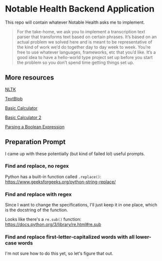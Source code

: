 # Notable Health Backend Application

This repo will contain whatever Notable Health asks me to implement.

> For the take-home, we ask you to implement a transcription text parser that transforms text based on certain phrases. It’s based on an actual problem we solved here and is meant to be representative of the kind of work we’d do together day to day week to week. You’re free to use whatever languages, frameworks, etc that you’d like. It’s a good idea to have a hello-world type project set up before you start the problem so you don’t spend time getting things set up.

## More resources

[NLTK](https://www.nltk.org/)

[TextBlob](https://textblob.readthedocs.io/en/dev/)

[Basic Calculator](https://leetcode.com/problems/basic-calculator/)

[Basic Calculator 2](https://leetcode.com/problems/basic-calculator-ii/)

[Parsing a Boolean Expression](https://leetcode.com/problems/parsing-a-boolean-expression/)

## Preparation Prompt

I came up with these potentially (but kind of failed lol) useful prompts.

### Find and replace, no regex

Python has a built-in function called `.replace()`: https://www.geeksforgeeks.org/python-string-replace/

### Find and replace with regex

Since I want to change the specifications, I'll just keep it in one place, which is the docstring of the function.

Looks like there's a `re.sub()` function: https://docs.python.org/3/library/re.html#re.sub

### Find and replace first-letter-capitalized words with all lower-case words

I'm not sure how to do this yet, so let's figure that out.
